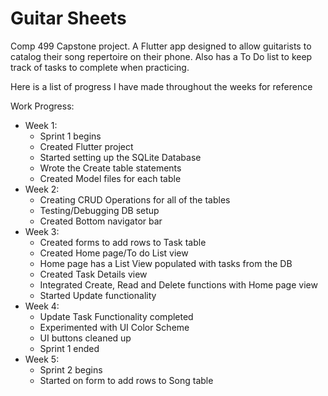# Guitar Sheets

Comp 499 Capstone project.  A Flutter app designed to allow guitarists to catalog their song repertoire on their phone.  Also has a To Do list to keep track of tasks to complete when practicing.

Here is a list of progress I have made throughout the weeks for reference

Work Progress:
  - Week 1:
    - Sprint 1 begins
    - Created Flutter project
    - Started setting up the SQLite Database
    - Wrote the Create table statements
    - Created Model files for each table
  - Week 2:
    - Creating CRUD Operations for all of the tables
    - Testing/Debugging DB setup
    - Created Bottom navigator bar
  - Week 3:
    - Created forms to add rows to Task table
    - Created Home page/To do List view
    - Home page has a List View populated with tasks from the DB
    - Created Task Details view
    - Integrated Create, Read and Delete functions with Home page view
    - Started Update functionality
  - Week 4:
    - Update Task Functionality completed
    - Experimented with UI Color Scheme
    - UI buttons cleaned up
    - Sprint 1 ended
  - Week 5:
    - Sprint 2 begins
    - Started on form to add rows to Song table
